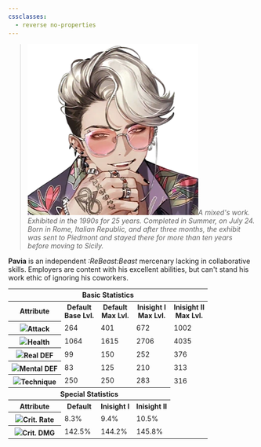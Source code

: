 ```yaml
---
cssclasses:
  - reverse no-properties
---
```

>  ![100](../Images/Headshots/Pavia.webp)*A mixed's work. Exhibited in the 1990s for 25 years. Completed in Summer, on July 24. Born in Rome, Italian Republic, and after three months, the exhibit was sent to Piedmont and stayed there for more than ten years before moving to Sicily.*


**Pavia**  is an independent *:ReBeast:Beast*  mercenary lacking in collaborative skills. Employers are content with his excellent abilities, but can't stand his work ethic of ignoring his coworkers.


<table>
	<tr><th colspan="5">Basic Statistics</th></tr>
	<tr>
		<th>Attribute</th>
		<th>Default  <br><span>Base Lvl.</span></th>
		<th>Default  <br><span>Max Lvl.</span></th>
		<th>Inisight I  <br><span>Max Lvl.</span></th>
		<th>Inisight II  <br><span>Max Lvl.</span></th>
	</tr>
	<tr>
		<th><img src="app://85f183aaee4e71348e992bcf95c338cc3897/C:/Users/regin/OneDrive/Jackalupes%20Corner/Reverse1999/Images/Attributes/Attack.svg?1735921139060">Attack</th>
		<td>264</td>
		<td>401</td>
		<td>672</td>
		<td>1002</td>
	</tr>
	<tr>
		<th><img src="app://85f183aaee4e71348e992bcf95c338cc3897/C:/Users/regin/OneDrive/Jackalupes%20Corner/Reverse1999/Images/Attributes/Health.svg?1735921156176">Health</th>
		<td>1064</td>
		<td>1615</td>
		<td>2706</td>
		<td>4035</td>
	</tr>
	<tr>
		<th><img src="app://85f183aaee4e71348e992bcf95c338cc3897/C:/Users/regin/OneDrive/Jackalupes%20Corner/Reverse1999/Images/Attributes/Mental%20DEF.svg?1735921180326">Real DEF</th>
		<td>99</td>
		<td>150</td>
		<td>252</td>
		<td>376</td>
	</tr>
	<tr>
		<th><img src="app://85f183aaee4e71348e992bcf95c338cc3897/C:/Users/regin/OneDrive/Jackalupes%20Corner/Reverse1999/Images/Attributes/Real%20DEF.svg?1735921168906">Mental DEF</th>
		<td>83</td>
		<td>125</td>
		<td>210</td>
		<td>313</td>
	</tr>
	<tr>
		<th><img src="app://85f183aaee4e71348e992bcf95c338cc3897/C:/Users/regin/OneDrive/Jackalupes%20Corner/Reverse1999/Images/Attributes/Technique.svg?1735921198620">Technique</th>
		<td>250</td>
		<td>250</td>
		<td>283</td>
		<td>316</td>
	</tr>
	<tr><th colspan="4">Special Statistics</th></tr>
	<tr>
		<th>Attribute</th>
		<th>Default  </th>
		<th>Inisight I</th>
		<th>Inisight II </th>
	</tr>
	<tr>
		<th><img src="https://static.wikia.nocookie.net/reverse1999/images/9/90/201_Icon.png/revision/latest/scale-to-width-down/22?cb=20230601021035">Crit. Rate</th>
		<td>8.3%</td>
		<td>9.4%</td>
		<td>10.5%</td>
	</tr>
	<tr>
		<th><img src="https://static.wikia.nocookie.net/reverse1999/images/8/80/203_Icon.png/revision/latest/scale-to-width-down/22?cb=20230718204647">Crit. DMG</th>
		<td>142.5%</td>
		<td>144.2%</td>
		<td>145.8%</td>
	</tr>
</table>